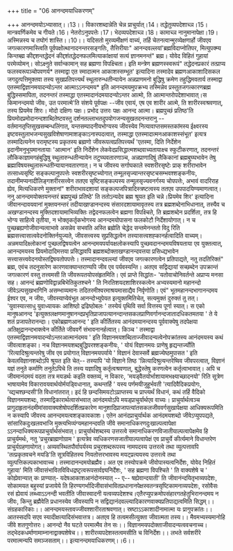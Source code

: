 +++
title = "06 आनन्दमयाधिकरणम्"

+++
आनन्दमयोऽभ्यासात्।।13।। विकारशब्दान्नेति चेन्न प्राचुर्यात्।14। तद्धेतुव्यपदेशाच्ञ।15। मान्त्रवर्णिकमेव च गीयते।16। नेतरोऽनुपपत्तेः।17। भेदव्यपदेशाच्ञ।18। कामाच्ञ नानुमानापेक्षा।19। अस्मिन्नस्य च तघोगं शास्ति।।10।। यदिसतो मुरव्यमीक्षणं वाच्यं, तर्हि चेतनत्वान्मुरव्येक्षणार्हो जीवएव जगत्कारणमास्त्विति पूर्वपक्षोत्थानादनन्तरसङ्गतिः, तैत्तिरीयाः" आनन्दवल्लयां'ब्रह्मविदाप्नोतिपर, मित्युपक्म्य किन्तब्ह्म कीद्दशन्तद्धेदनं कीद्दशंतद्धेदनफलमित्याकांक्षायां सत्यं ज्ञानमनन्तं" ब्रह्म। योवेद विहितं गुहायां परमेव्योमन्। सोऽक्ष्नुते सर्वान्कामान् सह ब्रह्मणा विपक्ष्चिता। इति मन्त्रेण ब्रह्मणस्स्वरूपं" तद्धेदनप्रकारं तत्प्राप्य फलस्वरूपञ्चोपवणर्य* तस्माद्वा एत स्मादात्मन आकाशस्सम्भूत' इत्यादिना तस्मादेव ब्रह्मणआकाशादिसकल जगदुत्पत्तिमुक्तवा तस्य सुखप्रतिपत्त्यर्थं स्थूलारुन्धतीन्यायेन अन्नप्राणमनो बुद्धिषु क्रमेण तहुद्धिमवतार्य तस्माद्वा एतस्माद्विज्ञानमयादन्योऽन्तर आत्माऽऽनन्दमय* इति आनन्दमयमुपक्रभ्य तस्मिन्नेव प्रस्तुतजगत्कारणब्रह्म बुद्धिस्समापिता, तदनन्तरं तस्माद्धा एतस्मादानंदमयादन्योऽन्तर आत्मो, ति आत्मान्तरोपदेशाभावात्।स किमानन्दमयो जीवः, उत परमात्मे'ति संशये पूर्वपक्षः --जीव एवायं, एष एव शारीर आत्मे, ति शारीरस्वश्रवणात्, तस्य प्रियमेव शिरः। मोदो दक्षिणः पक्षः। प्रभोद उत्तरः पक्षः आनन्द आत्मा। ब्रह्मपुच्छं प्रतिष्ठ'ति प्रियमोदप्रमोदानन्दशाब्दितेष्टवस्तु दर्शनतल्लाभतदुपयोगजन्यसुखतदनन्तरानु -- वर्तमानतृप्तिसुखसम्बन्धलिंगात्, यन्तसम्पादनीयभोग्यस्य जीवस्येव नित्यावाप्तसमस्तकांमस्य ईक्ष्वरस्य इष्टवस्तुलाभजन्यसुखविशेषाणामाशङ्काऽनास्पदत्वात्, तस्माद्धा एतस्मादात्मनआकाशस्संभूत' इत्यत्र तस्मादित्यनेन परामृष्टस्य प्रकृतस्य ब्रह्मणो जीवरूपत्वप्रतिपत्त्यर्थं 'एतस्मा, दिति निर्देशेन इदानीमनुभूयमानतायाः 'आत्मान' इति निर्देशेन लेकवेदप्रसिद्धात्मशब्दवाच्यतायाक्ष्च स्फुटीकरणात्, तदनन्तरं लौकिकाज्ञामगहंबुद्धिषु स्थुलारुन्धतीन्यायेन तटुघ्घवतारणाञ्च, अन्नप्राणादिषुं लैकिकानां ब्रह्मबुघ्घभावेन तेषु ब्रह्माविषयस्थुलारून्धतीन्यायानवतारणात्। न च जीवस्य सर्गाघकाले स्वशरीरसृष्टेः प्राक् शरीराभावेन तत्साध्यसृष्टि सङ्कल्पानुपपत्तेः स्वशरीरसृष्टच्योगात् तन्मूलसृज्यान्तरसृष्टचसम्भवश्शङ्कनीयः, तदानीमप्यनादीलिङ्गशरीरसत्त्वेन ततएव सृष्टिसङ्कल्पस्य तन्मूलसृज्यवनर्गस्य चोपपत्तेः, अभावं वादरिराह ह्येव, मित्यधिकरणे मुक्तानां" शरीराभावदशायां सङ्कल्पजपित्रादिस्त्रष्टत्वस्य ततएव उपपादयिण्यमाणत्वात्। ननु आनन्दमयोक्तयनन्तरं ब्रह्मपुच्छं प्रतिष्ठे' ति ततोऽन्यदेव ब्रह्म श्रूयत इति चन्ने।प्रियमेव शिर' इत्यादिना जीवानन्दावयवानां मुक्तयनन्तरं तदीयाखण़्डानन्दस्य संसारदशायामावृतस्य तत्र ब्रह्मशब्देनाभिधानात्, तस्यैव च अखण्डानन्दस्य मुक्तिदशायामाभिव्यक्तिः तद्वेदनफलत्वेन ब्रह्मणा विपक्ष्चिते, ति ब्रह्मशब्देन प्रदर्शिता, तत्र हि भोग्य साहित्ये तृतीया, न भोक्तृकर्तृकभोगस्य आनन्दमयोपासना फलकोटौ निर्देशायोगात्। न च पुच्छब्रह्यणोजीवान्यत्वाभावे असन्नेव सभवति अस्ति ब्रह्मेति चेद्धेद सन्तमेनन्ततो विदु रिति ब्रह्मसत्त्वासात्ववेदनोक्तिर्नयुज्यते, जीवसत्त्वस्य सुप्रसिद्धत्वेन तस्यासत्त्वशह्कानर्हत्वादिति वाच्यम्। अन्नमयादिक्ष्लोकानां पुच्छलद्विषयत्वेन आनन्दमयपर्यायक्षलोकस्यापि पुच्छवदानन्दमयविषयताया एव युक्तत्वात्, आनन्दमयस्य प्रियमोदादिमत्तया प्रसिद्धावपि ब्रह्मशब्दोक्ताखण्डानन्दवत्तया प्रसिध्द्यभावेन सत्त्वासत्त्ववेदनयोस्तद्विषयतोपपत्तेः। तस्मादानन्दवल्ल्यां जीवएव जगत्कारणत्वेन प्रतिपाद्यते, नतु तदतिरिक्तं" ब्रह्म, एवंच तदनुसारेण कारणवाक्यान्तराण्यपि जीव एव पर्यवस्यन्ति। अतएव सद्विद्यायां सच्छब्देन उपक्रान्तं जगत्कारणं वस्तु तत्त्वमसी ति जीवरूपतयोपसंहृतमिति। एवं प्राप्ते सिद्धांतः- 'यतोवाचोनिवर्तन्ते अप्राप्य मनसा सह। आनन्दं ब्रह्मणोविद्वान्नबिभेतिकुतश्चने ' ति निरतिशयदशाशिरस्कत्वेन अभ्यस्यमानो महानन्दो जीवेऽल्पसुखभागिनि असम्भाव्यमानः तदितरमीश्वरमाश्रयमासाद्यैव निर्वृणोति। एवं" भूतमहानन्दभागानन्दमय ईश्वर एव, न जीवः, जीवस्याप्येवंभूत आनन्दोभ्युपेयत इत्युक्तमितिचेत्, सत्यमुक्तं दुरुक्तं तु तत्। 'युवास्यात्साधु युवाध्यायकः आशिष्ठो द्रढिष्ठोबलः ' तस्येयं पृथिवि सर्वा वित्तस्य पूर्णा स्यात्। स एको मानुषआनन्द 'इत्युक्तलक्षणमानुषानन्दप्रभृतिप्राजापत्यानन्दान्तसकलप्राणिवर्गानन्दजातादधिकतमतया ' ते ये शतं प्रजापतेरानन्दाः। एकोब्रह्मणआनन्द ' इति कीर्तितस्य आनंदमयानन्दस्य पूर्ववाक्येषु तदपेक्षया अतिक्षुद्रानन्दभाक्त्वेन कीर्तिते जीववर्गे संभावनानर्हत्वात्। किञ्च ' तस्माद्वा एतस्माद्विज्ञानमयादन्योऽन्तरआत्मानंदमय ' इति विज्ञानमयशब्दिताज्जीवादन्यत्वेनोपक्रांतस्य आनंदमयस्य कथं जीवत्वाशङ्का। नच विज्ञानमयशब्दबुद्धिपरश्शङ्कनीयः, ' योयं विज्ञानमयः प्राणेषु हृद्यन्तर्ज्योति 'रित्यादिश्रुत्यन्तरेषु जीव एव प्रयोगात् विज्ञानमयपर्याये ' विज्ञानं देवास्सर्वे ब्रह्मज्येष्ठमुपासत ' इति केवलविज्ञानशब्दोऽपि श्रूयत इति चेत्-- तस्यापि 'यो विज्ञाने तिष्ठ 'न्नित्यादिश्रुत्यन्तरेष्विव जीवपरत्वात्, विज्ञानं यज्ञं तनुते कर्माणि तनुतेऽपिचे ति तस्य यज्ञादिषु कर्तृत्वश्रवणात्, बुद्धेस्तेषु करणत्वेन कर्तृत्वाभावात्। अपि च जीवमानंदमयं वदता तत्र मयडर्थः कइति वक्तव्यं, न विकारः, 'मयड्वैतयोर्भाशायामभक्ष्याच्छादनयो' रिति सूत्रेण भाषायामेव विकारावयवार्थयोर्मयड्विधानात्, कथन्तर्हि ' यस्य पर्णमयीजुहूर्भवती 'त्यादिवैदिकप्रयोगः, 'व्द्यचश्छन्दसी'ति विधानांतरात्। इदं हि छन्दसिमयटोऽप्राप्तस्य च प्राप्त्यर्थं विधानं, कथं तर्हि वैदिको विज्ञानमयशब्दः, तस्माद्विकारार्थत्वासंभवात् आनंदमयोऽपि मयड्प्राचुर्यार्थएव वाच्यः। प्राचुर्यार्थत्वञ्च प्रागुदाहृतानंदमीमांसावाक्यशेषोपदर्शितप्रकारेण मानुशादिप्राजापत्यांतसकलजीववर्गसुखापेक्षया आधिक्यरूपमिति न कस्यापि जीवस्य आनन्दमयत्वशङ्कावकाशः। एतेन आनंदप्राचुर्यार्थक आनंदमयशब्दो जीवेऽप्युपपद्यते, सांसारिकदुःखलवभाजि मुक्त्यभिव्यंग्यमहानन्दवति जीवे समानाधिकरणदुःखाल्पत्वापेक्षा ऽऽनन्दाधिक्यरूपप्राचुर्यार्थसंभवात्। प्राचुर्यार्थशब्दस्य उत्तरत्वे समानाधिकरणविजातीयाल्पत्वापेक्षमेव हि प्राचुर्यमर्थः, नतु 'प्रचुरब्राह्मणोग्राम ' इत्यत्रेव व्यधिकरणसजातीयाल्पत्वापेक्षं एव प्राचुर्ये कीर्त्यमाने विधान्तरेण प्राचुर्यग्रहणायोगत्। अव्यवस्थितपौर्वापर्यस्य प्रचुरशब्दरूपस्य नामपदस्य उत्तरत्वे तथा व्युत्पत्तावपि 'तत्प्रकृतवचने मयडि'ति सूत्रविहितस्य नियतोत्तरभावस्य मयट्प्रत्ययस्य उत्तरत्वे तथा व्युत्पत्तिकल्पकाभावाच्च। तस्मादानन्दमयोब्रह्मैव। अत एव तस्योपक्रमे जीवोपास्यत्वनिर्देशः, योवेद निहितं गुहाया' मिति जीवासंभावितविविधद्रष्टृत्वरूपसार्वज्ञ्यनिर्देशः, ' सह ब्रह्मणा विपश्चिते ' ति वाक्यशेषे च ' कोह्येवान्यात् कः प्राण्यात्- यदेषआकाशआनंदोनस्यात् -- ए-- षह्येवान्दयाती' ति जीवानंन्दयितृभाव्यपदेशः, सोकामयत बहुस्यां प्रजायेये ति हिरण्यगर्भादिजीवासंभावितप्रधानानपेक्षस्वतन्त्रसृष्टिकामनाव्यपदेशः, रसोवैसः रसं ह्येवायं लब्ध्वाऽऽनन्दी भवतीति जीवास्वादनी यत्वव्यपदेशश्च।एतैरप्युपक्रमोपसंहारगतहेतुभिरानन्दमय न जीवः, किन्तु ब्रह्मैवेति प्रधानस्येव जीवस्यापि न सद्विद्यानंदवल्ल्यादिकारणवाक्यप्रतिपाद्यत्वमिति सिद्धम्।। संग्रहकारिकाः।। आनन्दमयस्तावज्जीवश्शारीरताश्रवणात्। स्रष्टाऽऽकाशादीनामात्मा यः प्रागुपक्रांतः।। आतस्सदपि सएव स्यादीक्षत्यादिसंभवात्तत्र। अतएव हि तत्वमसीत्युक्ता जीवात्मता तस्य।। मैवमभ्यस्यमानोहि जीवे शतगुणोत्तरः। आनन्दो नैव घटते परमात्मैव तेन सः।। विज्ञानमयपदोक्ताजीवादन्यत्ववचनाच्च। तद्भेदकधर्माणामाम्नानाद्वाक्यशेषेच।। शारीरव्यपदेशस्तत्वमसीति च विनिर्देशः।। लभते सर्वशरीरे परमात्मन्यपि समञ्जसताम्।। इत्यानन्दमयाधिकरणम्।।6।।